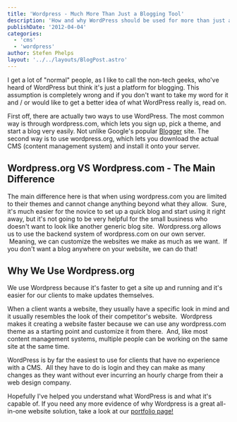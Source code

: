 ```yaml
---
title: 'Wordpress - Much More Than Just a Blogging Tool'
description: 'How and why WordPress should be used for more than just a blog'
publishDate: '2012-04-04'
categories:
  - 'cms'
  - 'wordpress'
author: Stefen Phelps
layout: '../../layouts/BlogPost.astro'
---
```


I get a lot of "normal" people, as I like to call the non-tech geeks, who've heard of WordPress but think it's just a platform for blogging. This assumption is completely wrong and if you don't want to take my word for it and / or would like to get a better idea of what WordPress really is, read on.

First off, there are actually two ways to use WordPress. The most common way is through wordpress.com, which lets you sign up, pick a theme, and start a blog very easily. Not unlike Google's popular [Blogger](http://www.blogger.com) site. The second way is to use wordpress.org, which lets you download the actual CMS (content management system) and install it onto your server.

## Wordpress.org VS Wordpress.com - The Main Difference

The main difference here is that when using wordpress.com you are limited to their themes and cannot change anything beyond what they allow.  Sure, it's much easier for the novice to set up a quick blog and start using it right away, but it's not going to be very helpful for the small business who doesn't want to look like another generic blog site.  Wordpress.org allows us to use the backend system of wordpress.com on our own server.  Meaning, we can customize the websites we make as much as we want.  If you don't want a blog anywhere on your website, we can do that!

## Why We Use Wordpress.org

We use Wordpress because it's faster to get a site up and running and it's easier for our clients to make updates themselves.

When a client wants a website, they usually have a specific look in mind and it usually resembles the look of their competitor's website.  Wordpress makes it creating a website faster because we can use any wordpress.com theme as a starting point and customize it from there.  And, like most content management systems, multiple people can be working on the same site at the same time.

WordPress is by far the easiest to use for clients that have no experience with a CMS.  All they have to do is login and they can make as many changes as they want without ever incurring an hourly charge from their a web design company.

Hopefully I've helped you understand what WordPress is and what it's capable of. If you need any more evidence of why Wordpress is a great all-in-one website solution, take a look at our [portfolio page!](http://www.stefenphelpswebdesign.com/category/portfolio/)

